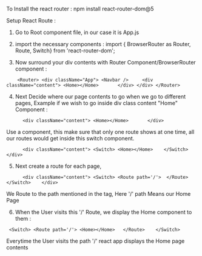 
To Install the react router : npm install react-router-dom@5

Setup React Route :

1. Go to Root component file, in our case it is App.js

2. import the necessary components  : import { BrowserRouter as Router, Route, Switch} from 'react-router-dom';

3. Now surround your div contents with Router Component/BrowserRouter component : 

`    <Router>
    <div className="App">
      <Navbar />    
      <div className="content">
      <Home></Home>      
      </div>
    </div>
    </Router>`


4. Next Decide where our page contents to go when we go to different pages, Example if we wish to go inside div class content "Home" Component :

`      <div className="content">
      <Home></Home>      
      </div>`

Use a <Switch></Switch> component, this make sure that only one route shows at one time, all our routes would get inside this switch component.

`      <div className="content">
      <Switch>
      <Home></Home>   
      </Switch>   
      </div>`

5. Next create a route for each page, 

`      <div className="content">
      <Switch>
        <Route path='/'> 
      </Route> 
      </Switch>   
      </div>`

We Route to the path mentioned in the tag, Here '/' path Means our Home Page

6. When the User visits this '/' Route, we display the Home component to them : 

` 
  <Switch>
    <Route path='/'>
    <Home></Home>  
    </Route>   
  </Switch>   `

Everytime the User visits the path '/' react app displays the Home page contents
